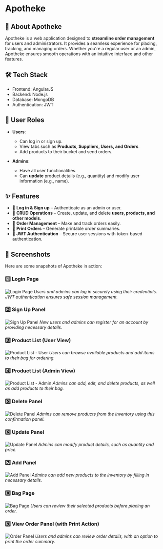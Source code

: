 # Apotheke

## 🚀 About Apotheke

Apotheke is a web application designed to **streamline order management** for users and administrators. It provides a seamless experience for placing, tracking, and managing orders. Whether you're a regular user or an admin, Apotheke ensures smooth operations with an intuitive interface and other features.

## 🛠 Tech Stack
- Frontend: AngularJS
- Backend: Node.js
- Database: MongoDB
- Authentication: JWT

## 👥 User Roles

- **Users**: 
  - Can log in or sign up.
  - View tabs such as **Products, Suppliers, Users, and Orders**.
  - Add products to their bucket and send orders.

- **Admins**: 
  - Have all user functionalities.
  - Can **update** product details (e.g., quantity) and modify user information (e.g., name).

## ✨ Features

- 🔹 **Log in & Sign up** – Authenticate as an admin or user.
- 🔹 **CRUD Operations** – Create, update, and delete **users, products, and other models**.
- 🔹 **Order Management** – Make and track orders easily.
- 🔹 **Print Orders** – Generate printable order summaries.
- 🔹 **JWT Authentication** – Secure user sessions with token-based authentication.

## 📸 Screenshots

Here are some snapshots of Apotheke in action:

### 1️⃣ Login Page
![Login Page]()
*Users and admins can log in securely using their credentials. JWT authentication ensures safe session management.*

### 2️⃣ Sign Up Panel
![Sign Up Panel]()
*New users and admins can register for an account by providing necessary details.*

### 3️⃣ Product List (User View)
![Product List - User]()
*Users can browse available products and add items to their bag for ordering.*

### 4️⃣ Product List (Admin View)
![Product List - Admin]()
*Admins can add, edit, and delete products, as well as add products to their bag.*

### 5️⃣ Delete Panel
![Delete Panel]()
*Admins can remove products from the inventory using this confirmation panel.*

### 6️⃣ Update Panel
![Update Panel]()
*Admins can modify product details, such as quantity and price.*

### 7️⃣ Add Panel
![Add Panel]()
*Admins can add new products to the inventory by filling in necessary details.*

### 8️⃣ Bag Page
![Bag Page]()
*Users can review their selected products before placing an order.*

### 9️⃣ View Order Panel (with Print Action)
![Order Panel]()
*Users and admins can review order details, with an option to print the order summary.*

